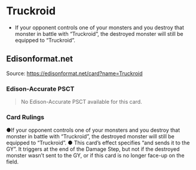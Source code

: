 # Truckroid

*   If your opponent controls one of your monsters and you destroy that monster in battle with “Truckroid”, the destroyed monster will still be equipped to “Truckroid”.

## Edisonformat.net

Source: https://edisonformat.net/card?name=Truckroid

### Edison-Accurate PSCT

> No Edison-Accurate PSCT available for this card.

### Card Rulings

●If your opponent controls one of your monsters and you destroy that monster in battle with “Truckroid”, the destroyed monster will still be equipped to “Truckroid”.
● This card’s effect specifies “and sends it to the GY”. It triggers at the end of the Damage Step, but not if the destroyed monster wasn’t sent to the GY, or if this card is no longer face-up on the field.
            